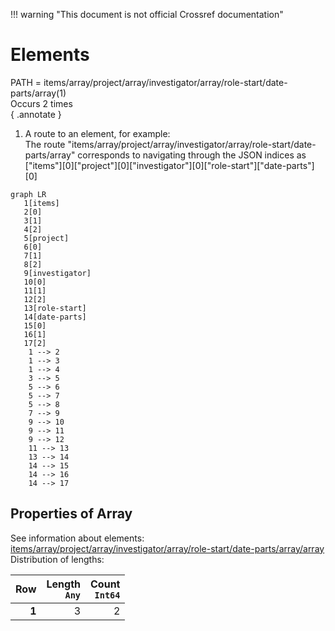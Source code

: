 !!! warning "This document is not official Crossref documentation"
# Elements
PATH = items/array/project/array/investigator/array/role-start/date-parts/array(1)  
Occurs 2 times  
{ .annotate }

1. A route to an element, for example:  
   The route "items/array/project/array/investigator/array/role-start/date-parts/array" corresponds to navigating through the JSON indices as  
   ["items"][0]["project"][0]["investigator"][0]["role-start"]["date-parts"][0]  

```mermaid
graph LR
   1[items]
   2[0]
   3[1]
   4[2]
   5[project]
   6[0]
   7[1]
   8[2]
   9[investigator]
   10[0]
   11[1]
   12[2]
   13[role-start]
   14[date-parts]
   15[0]
   16[1]
   17[2]
    1 --> 2
    1 --> 3
    1 --> 4
    3 --> 5
    5 --> 6
    5 --> 7
    5 --> 8
    7 --> 9
    9 --> 10
    9 --> 11
    9 --> 12
    11 --> 13
    13 --> 14
    14 --> 15
    14 --> 16
    14 --> 17
```


## Properties of Array
See information about elements: [items/array/project/array/investigator/array/role-start/date-parts/array/array](array/index.md)  
Distribution of lengths:  

| **Row** | **Length**<br>`Any` | **Count**<br>`Int64` |
|--------:|--------------------:|---------------------:|
| **1**   | 3                   | 2                    |

